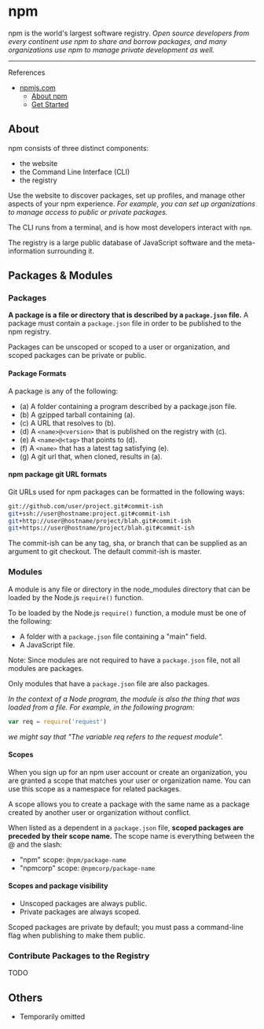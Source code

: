 # npm

npm is the world's largest software registry.
_Open source developers from every continent use npm to share and borrow packages,_
_and many organizations use npm to manage private development as well._

---

References

- [npmjs.com](https://www.npmjs.com/)
    - [About npm](https://docs.npmjs.com/about-npm)
    - [Get Started](https://docs.npmjs.com/getting-started)

## About

npm consists of three distinct components:

- the website
- the Command Line Interface (CLI)
- the registry

Use the website to discover packages, set up profiles, and manage other aspects of your npm experience.
_For example, you can set up organizations to manage access to public or private packages._

The CLI runs from a terminal, and is how most developers interact with `npm`.

The registry is a large public database of JavaScript software and the meta-information surrounding it.

## Packages & Modules

### Packages

**A package is a file or directory that is described by a `package.json` file.**
A package must contain a `package.json` file in order to be published to the npm registry.

Packages can be unscoped or scoped to a user or organization, and scoped packages can be private or public.

#### Package Formats

A package is any of the following:

- (a) A folder containing a program described by a package.json file.
- (b) A gzipped tarball containing (a).
- (c) A URL that resolves to (b).
- (d) A `<name>@<version>` that is published on the registry with (c).
- (e) A `<name>@<tag>` that points to (d).
- (f) A `<name>` that has a latest tag satisfying (e).
- (g) A git url that, when cloned, results in (a).

#### npm package git URL formats

Git URLs used for npm packages can be formatted in the following ways:

```bash
git://github.com/user/project.git#commit-ish
git+ssh://user@hostname:project.git#commit-ish
git+http://user@hostname/project/blah.git#commit-ish
git+https://user@hostname/project/blah.git#commit-ish
```

The commit-ish can be any tag, sha, or branch that can be supplied as an argument to git checkout.
The default commit-ish is master.

### Modules

A module is any file or directory in the node_modules directory that can be loaded by the Node.js `require()` function.

To be loaded by the Node.js `require()` function, a module must be one of the following:

- A folder with a `package.json` file containing a "main" field.
- A JavaScript file.

Note: Since modules are not required to have a `package.json` file, not all modules are packages.

Only modules that have a `package.json` file are also packages.

_In the context of a Node program, the module is also the thing that was loaded from a file._
_For example, in the following program:_

```js
var req = require('request')
```

_we might say that "The variable req refers to the request module"._

#### Scopes

When you sign up for an npm user account or create an organization,
you are granted a scope that matches your user or organization name.
You can use this scope as a namespace for related packages.

A scope allows you to create a package with the same name as a package
created by another user or organization without conflict.

When listed as a dependent in a `package.json` file,
**scoped packages are preceded by their scope name.**
The scope name is everything between the @ and the slash:

- "npm" scope: `@npm/package-name`
- "npmcorp" scope: `@npmcorp/package-name`

#### Scopes and package visibility

- Unscoped packages are always public.
- Private packages are always scoped.

Scoped packages are private by default;
you must pass a command-line flag when publishing to make them public.

### Contribute Packages to the Registry

TODO

## Others

- Temporarily omitted
